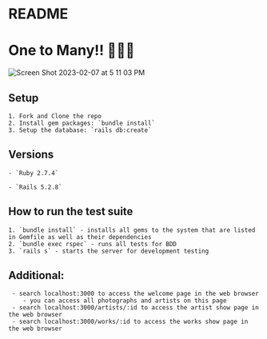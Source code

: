 # README

# One to Many!! 👩‍👧‍👦

![Screen Shot 2023-02-07 at 5 11 03 PM](https://user-images.githubusercontent.com/114712752/217395911-7d2709fb-bdce-4056-950b-27764a6da3d2.png)

## Setup 

    1. Fork and Clone the repo
    2. Install gem packages: `bundle install`
    3. Setup the database: `rails db:create`

## Versions

    - `Ruby 2.7.4` 

    - `Rails 5.2.8`

## How to run the test suite

    1. `bundle install` - installs all gems to the system that are listed in Gemfile as well as their dependencies
    2. `bundle exec rspec` - runs all tests for BDD
    3. `rails s` - starts the server for development testing

## Additional:

     - search localhost:3000 to access the welcome page in the web browser
        - you can access all photographs and artists on this page
     - search localhost:3000/artists/:id to access the artist show page in the web browser
     - search localhost:3000/works/:id to access the works show page in the web browser

